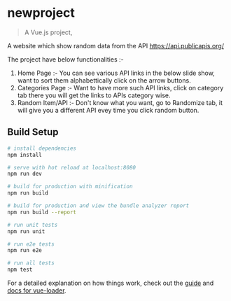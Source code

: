 # newproject

> A Vue.js project, 

A website which show random data from the API https://api.publicapis.org/

The project have below functionalities :-
1. Home Page :- You can see various API links in the below slide show, want to sort them alphabettically click on the arrow buttons.
2. Categories Page :- Want to have more such API links, click on category tab there you will get the links to APIs category wise.
3. Random Item/API :- Don't know what you want, go to Randomize tab, it will give you a different API evey time you click random button.





## Build Setup

``` bash
# install dependencies
npm install

# serve with hot reload at localhost:8080
npm run dev

# build for production with minification
npm run build

# build for production and view the bundle analyzer report
npm run build --report

# run unit tests
npm run unit

# run e2e tests
npm run e2e

# run all tests
npm test
```

For a detailed explanation on how things work, check out the [guide](http://vuejs-templates.github.io/webpack/) and [docs for vue-loader](http://vuejs.github.io/vue-loader).
